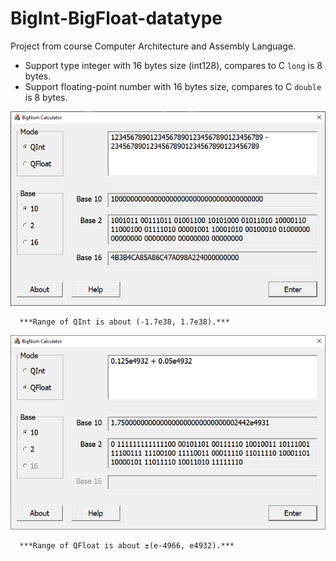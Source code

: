 # BigInt-BigFloat-datatype

Project from course Computer Architecture and Assembly Language.

- Support type integer with 16 bytes size (int128), compares to C `long` is 8 bytes.
- Support floating-point number with 16 bytes size, compares to C `double` is 8 bytes.

![](https://github.com/tien238lnd/BigInt-BigFloat-datatype/blob/master/Demo1.png?raw=true)

      ***Range of QInt is about (-1.7e38, 1.7e38).***



![](https://github.com/tien238lnd/BigInt-BigFloat-datatype/blob/master/Demo2.png?raw=true)

      ***Range of QFloat is about ±(e-4966, e4932).***
